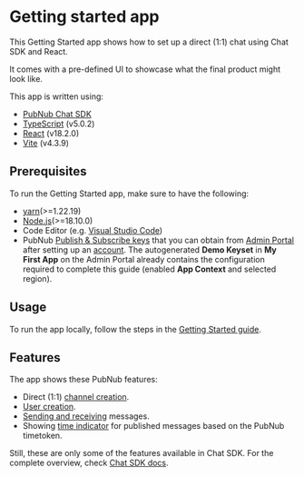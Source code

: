 # Getting started app

This Getting Started app shows how to set up a direct (1:1) chat using Chat SDK and React. 

It comes with a pre-defined UI to showcase what the final product might look like.

This app is written using:

* [PubNub Chat SDK](https://github.com/pubnub/js-chat)
* [TypeScript](https://www.typescriptlang.org/) (v5.0.2)
* [React](https://legacy.reactjs.org/versions/) (v18.2.0)
* [Vite](https://vitejs.dev/) (v4.3.9)

## Prerequisites

To run the Getting Started app, make sure to have the following:

* [yarn](https://classic.yarnpkg.com/en/docs/install)(>=1.22.19)
* [Node.js](https://nodejs.org/en/download/)(>=18.10.0)
* Code Editor (e.g. [Visual Studio Code](https://code.visualstudio.com/download))
* PubNub [Publish & Subscribe keys](https://www.pubnub.com/docs/basics/initialize-pubnub) that you can obtain from [Admin Portal](https://admin.pubnub.com/) after setting up an [account](https://www.pubnub.com/docs/setup/account-setup). The autogenerated **Demo Keyset** in **My First App** on the Admin Portal already contains the configuration required to complete this guide (enabled **App Context** and selected region).

## Usage

To run the app locally, follow the steps in the [Getting Started guide](https://www.pubnub.com/docs/chat/chat-sdk/build/sample-chat).

## Features

The app shows these PubNub features:

* Direct (1:1) [channel creation](https://www.pubnub.com/docs/chat/chat-sdk/build/features/channels/create).
* [User creation](https://www.pubnub.com/docs/chat/chat-sdk/build/features/users/create).
* [Sending and receiving](https://www.pubnub.com/docs/chat/chat-sdk/build/features/messages/send-receive) messages.
* Showing [time indicator](https://www.pubnub.com/docs/chat/chat-sdk/build/features/utility-methods) for published messages based on the PubNub timetoken.

Still, these are only some of the features available in Chat SDK. For the complete overview, check [Chat SDK docs](https://www.pubnub.com/docs/chat/chat-sdk/overview).
